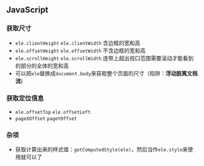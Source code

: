 ## JavaScript
### 获取尺寸
- `ele.clientHeight` `ele.clientWidth` 含边框的宽和高
- `ele.offsetHeight` `ele.offsetWidth` 不含边框的宽和高
- `ele.scrollHeight` `ele.scrollWidth` 连带上超出视口范围需要滚动才能看到的部分的全体的宽和高
- 可以把`ele`替换成`document.body`来获取整个页面的尺寸（陷阱：**浮动脱离文档流**)
### 获取定位信息
- `ele.offsetTop` `ele.offsetLeft`
- `pageXOffset` `pageYOffset`
### 杂项
- 获取计算出来的样式值：`getComputedStyle(ele)`，然后当作`ele.style`来使用就可以了